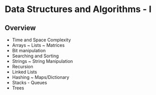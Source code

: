 # Data Structures and Algorithms - I

## Overview

- Time and Space Complexity
- Arrays ~ Lists ~ Matrices
- Bit manipulation
- Searching and Sorting
- Strings ~ String Manipulation
- Recursion
- Linked Lists
- Hashing ~ Maps/Dictionary
- Stacks - Queues
- Trees
